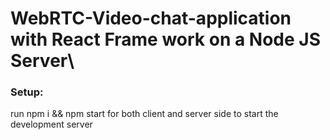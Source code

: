 # WebRTC-Video-chat-application with React Frame work on a Node JS Server\

### Setup:
run npm i && npm start for both client and server side to start the development server
